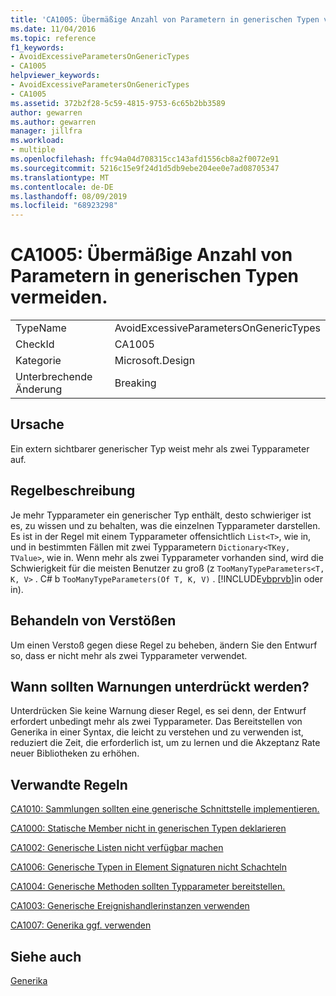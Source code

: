 ```yaml
---
title: 'CA1005: Übermäßige Anzahl von Parametern in generischen Typen vermeiden.'
ms.date: 11/04/2016
ms.topic: reference
f1_keywords:
- AvoidExcessiveParametersOnGenericTypes
- CA1005
helpviewer_keywords:
- AvoidExcessiveParametersOnGenericTypes
- CA1005
ms.assetid: 372b2f28-5c59-4815-9753-6c65b2bb3589
author: gewarren
ms.author: gewarren
manager: jillfra
ms.workload:
- multiple
ms.openlocfilehash: ffc94a04d708315cc143afd1556cb8a2f0072e91
ms.sourcegitcommit: 5216c15e9f24d1d5db9ebe204ee0e7ad08705347
ms.translationtype: MT
ms.contentlocale: de-DE
ms.lasthandoff: 08/09/2019
ms.locfileid: "68923298"
---
```

# <a name="ca1005-avoid-excessive-parameters-on-generic-types"></a>CA1005: Übermäßige Anzahl von Parametern in generischen Typen vermeiden.

|||
|-|-|
|TypeName|AvoidExcessiveParametersOnGenericTypes|
|CheckId|CA1005|
|Kategorie|Microsoft.Design|
|Unterbrechende Änderung|Breaking|

## <a name="cause"></a>Ursache
Ein extern sichtbarer generischer Typ weist mehr als zwei Typparameter auf.

## <a name="rule-description"></a>Regelbeschreibung
Je mehr Typparameter ein generischer Typ enthält, desto schwieriger ist es, zu wissen und zu behalten, was die einzelnen Typparameter darstellen. Es ist in der Regel mit einem Typparameter offensichtlich `List<T>`, wie in, und in bestimmten Fällen mit zwei Typparametern `Dictionary<TKey, TValue>`, wie in. Wenn mehr als zwei Typparameter vorhanden sind, wird die Schwierigkeit für die meisten Benutzer zu groß (z `TooManyTypeParameters<T, K, V>` . C# b `TooManyTypeParameters(Of T, K, V)` . [!INCLUDE[vbprvb](../code-quality/includes/vbprvb_md.md)]in oder in).

## <a name="how-to-fix-violations"></a>Behandeln von Verstößen
Um einen Verstoß gegen diese Regel zu beheben, ändern Sie den Entwurf so, dass er nicht mehr als zwei Typparameter verwendet.

## <a name="when-to-suppress-warnings"></a>Wann sollten Warnungen unterdrückt werden?
Unterdrücken Sie keine Warnung dieser Regel, es sei denn, der Entwurf erfordert unbedingt mehr als zwei Typparameter. Das Bereitstellen von Generika in einer Syntax, die leicht zu verstehen und zu verwenden ist, reduziert die Zeit, die erforderlich ist, um zu lernen und die Akzeptanz Rate neuer Bibliotheken zu erhöhen.

## <a name="related-rules"></a>Verwandte Regeln
[CA1010: Sammlungen sollten eine generische Schnittstelle implementieren.](../code-quality/ca1010-collections-should-implement-generic-interface.md)

[CA1000: Statische Member nicht in generischen Typen deklarieren](../code-quality/ca1000-do-not-declare-static-members-on-generic-types.md)

[CA1002: Generische Listen nicht verfügbar machen](../code-quality/ca1002-do-not-expose-generic-lists.md)

[CA1006: Generische Typen in Element Signaturen nicht Schachteln](../code-quality/ca1006-do-not-nest-generic-types-in-member-signatures.md)

[CA1004: Generische Methoden sollten Typparameter bereitstellen.](../code-quality/ca1004-generic-methods-should-provide-type-parameter.md)

[CA1003: Generische Ereignishandlerinstanzen verwenden](../code-quality/ca1003-use-generic-event-handler-instances.md)

[CA1007: Generika ggf. verwenden](../code-quality/ca1007-use-generics-where-appropriate.md)

## <a name="see-also"></a>Siehe auch
[Generika](/dotnet/csharp/programming-guide/generics/index)